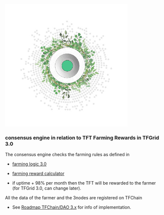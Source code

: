 ![](img/grid_header.jpg)

### consensus engine in relation to TFT Farming Rewards in TFGrid 3.0



The consensus engine checks the farming rules as defined in 

- [farming logic 3.0](farming_reward)
- [farming reward calculator](farming_calculator)

- if uptime + 98% per month then the TFT will be rewarded to the farmer (for TFGrid 3.0, can change later).

All the data of the farmer and the 3nodes are registered on TFChain

- See [Roadmap TFChain/DAO 3.x](roadmap_tfchain3) for info of implementation.

